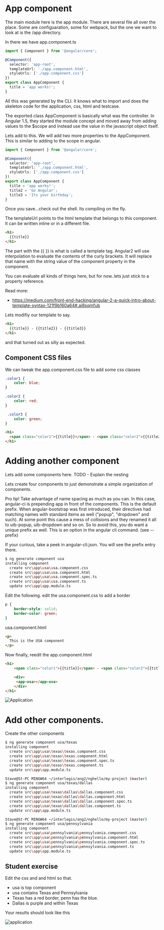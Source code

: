 # App component

The main module here is the app module. There are several file all over the place. Some are configuaration, some for webpack, but the one we want to look at
is the /app directory.

In there we have app.component.ts

```typescript
import { Component } from '@angular/core';

@Component({
  selector: 'app-root',
  templateUrl: './app.component.html',
  styleUrls: ['./app.component.css']
})
export class AppComponent {
  title = 'app works!';
}
```
 
All this was generated by the CLI.  It knows what to import and does the skeleton code for the application, css, html and testcase.

The exported class AppComponent is basically what was the controller.  In Angular 1.5, they started the module concept and moved away from 
adding values to the $scope and instead use the value in the javascript object itself.



Lets add to this. We will add two more properties to the AppComponent. This is similar to adding to the scope in angular.


```typescript
import { Component } from '@angular/core';

@Component({
  selector: 'app-root',
  templateUrl: './app.component.html',
  styleUrls: ['./app.component.css']
})
export class AppComponent {
  title = 'app works!';
  title2 = 'Go Angular';
  title3 = 'Its your birthday';
}
```

Once you save...check out the shell. Its compiling on the fly.

The templateUrl points to the html template that belongs to this component.  It can be written inline or in a different file.

```html
<h1>
  {{title}}
</h1>
```

The part with the  {{ }}  is what is called a template tag. Angular2 will use interpolation to evaluate the contents of
the curly brackets. It will replace that name with the string value of the component property in the component.

You can evaluate all kinds of things here, but for now..lets just stick to a property reference.

 

Read more:

  * https://medium.com/front-end-hacking/angular-2-a-quick-intro-about-template-syntax-121f9b160a64#.ai8sqmfub
  

Lets modifiy our template to say.

```html
<h1>
  {{title}} - {{title2}} - {{title3}}
</h1>
```

and that turned out as silly as expected.

## Component CSS files

We can tweak the app.component.css file to add some css classes

```css
.color1 {
    color: blue;
}

.color2 {
    color: red;
}

 .color3 {
    color: green;
}
```


```html
<h1>
  <span class="color1">{{title}}</span> - <span class="color2">{{title2}}</span> - <span class="color3">{{title3}}</span>
</h1>
```

# Adding another component

Lets add some components here.
TODO - Explain the nesting

Lets create four components to just demonstrate a simple organization of components.
<app-usa></app-usa>
<app-texas></app-texas>
<app-dallas></app-dallas>
<app-pennsylvania></app-pennsylvania>

Pro tip!
Take advantage of name spacing as much as you can. In this case, angular-ci is prepending app in front of the components. This is the default prefix.
When angular-bootstrap was first introduced, their directives had matching names with standard items as well ("popup", "dropdown" and such).
At some point this cause a mess of collisions and they renamed it all to uib-popup, uib-dropdown and so on.
So to avoid this, you do want a unique prefix as well.  This is an option in the angular cli command. (see --prefix)

If your curious, take a peek in angular-cli.json. You will see the prefix entry there.


```bash
$ ng generate component usa
installing component
  create src\app\usa\usa.component.css
  create src\app\usa\usa.component.html
  create src\app\usa\usa.component.spec.ts
  create src\app\usa\usa.component.ts
  update src\app\app.module.ts
```

Edit the following. 
edit the usa.component.css to add a border

```css
p {
    border-style: solid;
    border-color: green;
}
```
usa.component.html

```html
<p>
  This is the USA component
</p>
```


Now finally, reedit the app.component.html

```html
<h1>
    <span class="color1">{{title}}</span> - <span class="color2">{{title2}}</span> - <span class="color3">{{title3}}</span>

	<div>
	 <app-usa></app-usa>
	</div>
</h1>
```

![Application](https://github.com/robstave/angular2-training/raw/master/src/common/images/app1.png "App Snap 1")


# Add other components.

Create the other components

```bash
$ ng generate component usa/texas
installing component
  create src\app\usa\texas\texas.component.css
  create src\app\usa\texas\texas.component.html
  create src\app\usa\texas\texas.component.spec.ts
  create src\app\usa\texas\texas.component.ts
  update src\app\app.module.ts

Stave@St-PC MINGW64 ~/interlegis/ang2/nghello/my-project (master)
$ ng generate component usa/texas/dallas
installing component
  create src\app\usa\texas\dallas\dallas.component.css
  create src\app\usa\texas\dallas\dallas.component.html
  create src\app\usa\texas\dallas\dallas.component.spec.ts
  create src\app\usa\texas\dallas\dallas.component.ts
  update src\app\app.module.ts

Stave@St-PC MINGW64 ~/interlegis/ang2/nghello/my-project (master)
$ ng generate component usa/pennsylvania
installing component
  create src\app\usa\pennsylvania\pennsylvania.component.css
  create src\app\usa\pennsylvania\pennsylvania.component.html
  create src\app\usa\pennsylvania\pennsylvania.component.spec.ts
  create src\app\usa\pennsylvania\pennsylvania.component.ts
  update src\app\app.module.ts
```

## Student exercise

Edit the css and and html so that.

   * usa is top component
   * usa contains Texas and Pennsylvania
   * Texas has a red border, penn has the blue.
   * Dallas is purple and within Texas
   
Your results should look like this

![application](https://github.com/robstave/angular2-training/raw/master/src/common/images/app2.png "App Snap 2")




